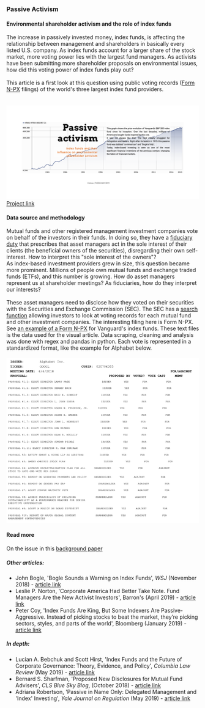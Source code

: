 ### Passive Activism 

#### Environmental shareholder activism and the role of index funds
The increase in passively invested money, index funds, is affecting the relationship between management and shareholders in basically every listed U.S. company. As index funds account for a larger share of the stock market, more voting power lies with the largest fund managers. As activists have been submitting more shareholder proposals on environmental issues, how did this voting power of index funds play out? 
<br><br>
This article is a first look at this question using public voting records ([Form N-PX](https://www.sec.gov/reportspubs/investor-publications/investorpubsmfproxyvotinghtm.html) filings) of the world's three largest index fund providers.  
<br><br> 
[![image](Data/img/screensh.png)](https://isver.github.io/ms-t/)
[Project link](https://isver.github.io/ms-t/)

#### Data source and methodology
Mutual funds and other registered management investment companies vote on behalf of the investors in their funds. In doing so, they have a [fiduciary duty](https://www.sec.gov/rules/final/ia-2106.htm) that prescribes that asset managers act in the sole interest of their clients (the beneficial owners of the securities), disregarding their own self-interest. How to interpret this "sole interest of the owners"? <br>
As index-based investment providers grew in size, this question became more prominent. Millions of people own mutual funds and exchange traded funds (ETFs), and this number is growing. How do asset managers represent us at shareholder meetings? As fiduciaries, how do they interpret our interests?
<br><br> 
These asset managers need to disclose how they voted on their securities with the Securities and Exchange Commission (SEC). The SEC has a [search function](https://www.sec.gov/edgar/searchedgar/mutualsearch.html) allowing investors to look at voting records for each mutual fund and other investment companies. The interesting filing here is Form N-PX. See [an example of a Form N-PX]( https://www.sec.gov/Archives/edgar/data/36405/000093247118006954/indexfunds0835.html) for Vanguard's index funds.
These text files is the data used for the visual article. Data scraping, cleaning and analysis was done with regex and pandas in python. Each vote is represented in a standardized format, like the example for Alphabet below. <br><br>
![image](Data/img/screensh2.png)


#### Read more
On the issue in this [background paper](https://github.com/IsVer/ms-t/blob/master/Background_paper.pdf)


##### Other articles:
- John Bogle, 'Bogle Sounds a Warning on Index Funds', *WSJ* (November 2018) - [article link](https://www.wsj.com/articles/bogle-sounds-a-warning-on-index-funds-1543504551)
- Leslie P. Norton, 'Corporate America Had Better Take Note. Fund Managers Are the New Activist Investors', Barron's (April 2019) - [article link](https://www.barrons.com/articles/mutual-fund-managers-activist-investors-51554498763)
- Peter Coy, 'Index Funds Are King, But Some Indexers Are Passive-Aggressive.  Instead of picking stocks to beat the market, they’re picking sectors, styles, and parts of the world', Bloomberg (January 2019) - [article link](https://www.bloomberg.com/news/articles/2019-01-24/index-funds-are-king-but-some-indexers-are-passive-aggressive)


##### In depth:
- Lucian A. Bebchuk and Scott Hirst, 'Index Funds and the Future of Corporate Governance: Theory, Evidence, and Policy', *Columbia Law Review* (May 2019) - [article link](https://poseidon01.ssrn.com/delivery.php?ID=673064096005021118019023097104029100001024071012061053073118018088121007070115101091011099101107042108110073124023066099082098031034078007004004111007022111122038047037013019116005111097006119102068101004026123082013008103065100107099076097115004&EXT=pdf)
- Bernard S. Sharfman, 'Proposed New Disclosures for Mutual Fund Advisers', *CLS Blue Sky Blog*, (October 2018) - [article link](http://clsbluesky.law.columbia.edu/2018/10/19/proposed-new-disclosures-for-mutual-fund-advisers/)
- Adriana Robertson, 'Passive in Name Only: Delegated Management and 'Index' Investing', *Yale Journal on Regulation* (May 2019) - [article link](https://papers.ssrn.com/sol3/papers.cfm?abstract_id=3244991)
